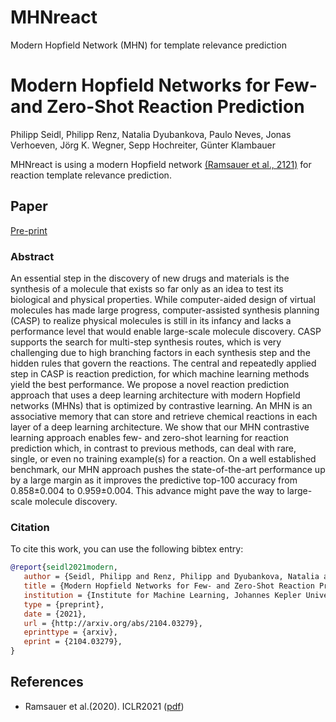 # MHNreact
Modern Hopfield Network (MHN) for template relevance prediction

# Modern Hopfield Networks for Few- and Zero-Shot Reaction Prediction

Philipp Seidl, Philipp Renz, 
Natalia Dyubankova, Paulo Neves, Jonas Verhoeven, Jörg K. Wegner, 
Sepp Hochreiter, Günter Klambauer

MHNreact is using a modern Hopfield network [(Ramsauer et al., 2121)](#mhn) for reaction template relevance prediction. 


## Paper

[Pre-print](https://arxiv.org/abs/2104.03279)

### Abstract

An essential step in the discovery of new drugs and materials is the synthesis of a molecule that exists so far only as an idea to test its biological and physical properties. While computer-aided design of virtual molecules has made large progress, computer-assisted synthesis planning (CASP) to realize physical molecules is still in its infancy and lacks a performance level that would enable large-scale molecule discovery. CASP supports the search for multi-step synthesis routes, which is very challenging due to high branching factors in each synthesis step and the hidden rules that govern the reactions. The central and repeatedly applied step in CASP is reaction prediction, for which machine learning methods yield the best performance. We propose a novel reaction prediction approach that uses a deep learning architecture with modern Hopfield networks (MHNs) that is optimized by contrastive learning. An MHN is an associative memory that can store and retrieve chemical reactions in each layer of a deep learning architecture. We show that our MHN contrastive learning approach enables few- and zero-shot learning for reaction prediction which, in contrast to previous methods, can deal with rare, single, or even no training example(s) for a reaction. On a well established benchmark, our MHN approach pushes the state-of-the-art performance up by a large margin as it improves the predictive top-100 accuracy from 0.858±0.004 to 0.959±0.004. This advance might pave the way to large-scale molecule discovery.

### Citation

To cite this work, you can use the following bibtex entry:
 ```bib
@report{seidl2021modern,
	author = {Seidl, Philipp and Renz, Philipp and Dyubankova, Natalia and Neves, Paulo and Verhoeven, Jonas and Wegner, J{\"o}rg K. and Hochreiter, Sepp and Klambauer, G{\"u}nter},
	title = {Modern Hopfield Networks for Few- and Zero-Shot Reaction Prediction},
	institution = {Institute for Machine Learning, Johannes Kepler University, Linz},
	type = {preprint},
	date = {2021},
	url = {http://arxiv.org/abs/2104.03279},
	eprinttype = {arxiv},
	eprint = {2104.03279},
}
```

## References
 - <span id="mhn">Ramsauer et al.(2020).</span> ICLR2021 ([pdf](https://arxiv.org/abs/2008.02217))
